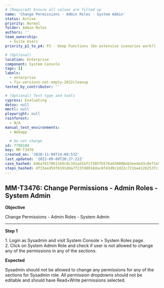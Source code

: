 ```yaml
---
# (Required) Ensure all values are filled up
name: 'Change Permissions - Admin Roles - System Admin'
status: Active
priority: Normal
folder: Admin Roles
authors: ''
team_ownership:
  - Suite Users
priority_p1_to_p4: P3 - Deep Functions (Do extensive scenarios work?)

# (Optional)
location: Enterprise
component: System Console
tags: []
labels:
  - enterprise
  - fix-versions-not-empty-2022cleanup
tested_by_contributor: ''

# (Optional) Test type and tools
cypress: Evaluating
detox: null
mmctl: null
playwright: null
rainforest:
  - N/A
manual_test_environments:
  - Webapp

  # Do not change
id: 7798104
key: MM-T3476
created_on: '2020-11-09T14:09:53Z'
last_updated: '2022-09-09T20:27:22Z'
case_hashed: 646af017061169c8c341ad1bf17305fb576ad39806eb3eeded3c0ef1e5c92f80e15728cee5ed75b81182355116152883
steps_hashed: df33eed59f8191dda7f23fd8918dac8f43d9c2d22c721ba4126253fc133a9d9489c94467c67acda83e1f99a55dd1d33b
---
```


<!-- (Auto-generated) Based on frontmatter's "key" and "name" -->

## MM-T3476: Change Permissions - Admin Roles - System Admin

**Objective**

Change Permissions - Admin Roles - System Admin

---

**Step 1**

1\. Login as Sysadmin and visit System Console > System Roles page.\
2\. Click on System Admin Role and check if user is not allowed to change any of the permissions in any of the sections.

**Expected**

Sysadmin should not be allowed to change any permissions for any of the sections for Sysadmin role. All permission dropdowns should not be editable and should have Read+Write permissions selected.
